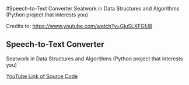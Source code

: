 #Speech-to-Text Converter
Seatwork in Data Structures and Algorithms (Python project that interests you)

Credits to:
https://www.youtube.com/watch?v=GluSLXFGfJ8
## Speech-to-Text Converter

Seatwork in Data Structures and Algorithms (Python project that interests you)

[YouTube Link of Source Code](https://www.youtube.com/watch?v=GluSLXFGfJ8)
